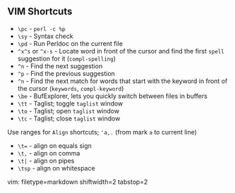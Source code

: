 ## VIM Shortcuts ##

- `\pc` - `perl -c %p`
- `\sy` - Syntax check
- `\pd` - Run Perldoc on the current file
- `^x^s` or `^x-s` - Locate word in front of the cursor and find the first
  `spell` suggestion for it (`compl-spelling`)
- `^n` - Find the next suggestion
- `^p` - Find the previous suggestion
- `^n` - Find the next match for words that start with the keyword in front of
  the cursor (`keywords`, `compl-keyword`)
- `\be` - BufExplorer, lets you quickly switch between files in buffers
- `\tt` - Taglist; toggle `taglist` window
- `\to` - Taglist; open `taglist` window
- `\tc` - Taglist; close `taglist` window

Use ranges for `Align` shortcuts; `'a,.` (from mark `a` to current line)
- `\t=` - align on equals sign
- `\t,` - align on comma
- `\t|` - align on pipes
- `\tsp` - align on whitespace


vim: filetype=markdown shiftwidth=2 tabstop=2
